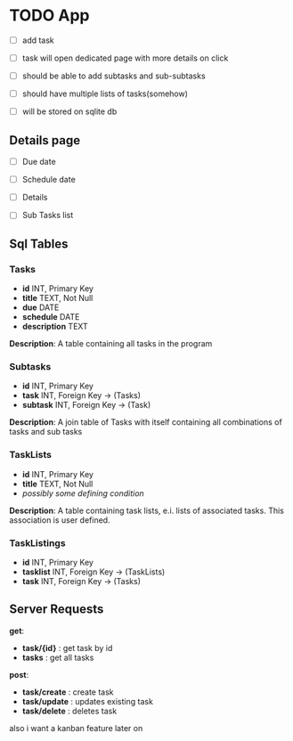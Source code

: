 # TODO App

 - [ ] add task

 - [ ] task will open dedicated page with more details on click

 - [ ] should be able to add subtasks and sub-subtasks

 - [ ] should have multiple lists of tasks(somehow)

 - [ ] will be stored on sqlite db

## Details page
 - [ ] Due date

 - [ ] Schedule date

 - [ ] Details

 - [ ] Sub Tasks list

## Sql Tables

### Tasks
 - **id** INT, Primary Key
 - **title** TEXT, Not Null
 - **due** DATE
 - **schedule** DATE
 - **description** TEXT

**Description**: A table containing all tasks in the program

### Subtasks
 - **id** INT, Primary Key
 - **task** INT, Foreign Key -> (Tasks)
 - **subtask** INT, Foreign Key -> (Task)

**Description**: A join table of Tasks with itself containing all combinations of
tasks and sub tasks

### TaskLists
 - **id** INT, Primary Key
 - **title** TEXT, Not Null
 - *possibly some defining condition*

**Description**: A table containing task lists, e.i. lists of associated tasks.
This association is user defined.

### TaskListings
 - **id** INT, Primary Key
 - **tasklist** INT, Foreign Key -> (TaskLists)
 - **task** INT, Foreign Key -> (Tasks)

## Server Requests

**get**:
 - **task/{id}** : get task by id
 - **tasks** : get all tasks

**post**:
 - **task/create** : create task
 - **task/update** : updates existing task
 - **task/delete** : deletes task

also i want a kanban feature later on
